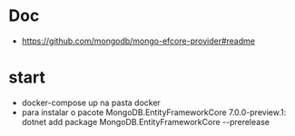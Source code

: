 # Doc
- https://github.com/mongodb/mongo-efcore-provider#readme

# start
- docker-compose up na pasta docker
- para instalar o pacote MongoDB.EntityFrameworkCore 7.0.0-preview.1: dotnet add package MongoDB.EntityFrameworkCore --prerelease

 
